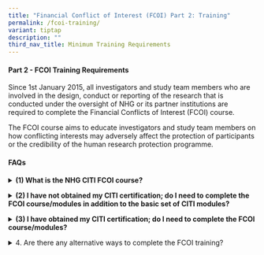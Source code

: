 ```yaml
---
title: "Financial Conflict of Interest (FCOI) Part 2: Training"
permalink: /fcoi-training/
variant: tiptap
description: ""
third_nav_title: Minimum Training Requirements
---
```

<h4><strong>Part 2 - FCOI Training Requirements</strong></h4>
<p>Since 1st January 2015, all investigators and study team members who are
involved in the design, conduct or reporting of the research that is conducted
under the oversight of NHG or its partner institutions are required to
complete the Financial Conflicts of Interest (FCOI) course.</p>
<p>The FCOI course aims to educate investigators and study team members on
how conflicting interests may adversely affect the protection of participants
or the credibility of the human research protection programme.</p>
<p></p>
<h4><strong>FAQs</strong></h4>
<div data-type="detailGroup" class="isomer-accordion-group isomer-accordion isomer-accordion-white">
<details class="isomer-details">
<summary><strong>(1) What is the NHG CITI FCOI course?</strong>
</summary>
<div data-type="detailsContent" class="isomer-details-content">
<p>The Financial Conflicts of Interest (FCOI) course is a sub-component of
the CITI Program. It comprises of 2 core modules:
<br>(1) NHG – Singapore. Overview of Domain Specific Review Board (DSRB) Review
Process (ID: 810)
<br>(2) Conflicts of Interest in Human Subjects Research (ID:17464)</p>
<p>It is important to affiliate with “<strong>National Healthcare Group – Singapore</strong>”
so that you can access the FCOI Course.</p>
<p>Please refer to the List of Available Guides, Forms and Useful Links available
for download at the end of this page.</p>
<p></p>
</div>
</details>
</div>
<p></p>
<div data-type="detailGroup" class="isomer-accordion-group isomer-accordion isomer-accordion-white">
<details class="isomer-details">
<summary><strong>(2) I have not obtained my CITI certification; do I need to complete the FCOI course/modules in addition to the basic set of CITI modules?</strong>
</summary>
<div data-type="detailsContent" class="isomer-details-content">
<p>Principal Investigators and Co-Investigators who have not obtained their
CITI certification as of 1st January 2015 will need to complete the full
set of 10 core modules and 5 elective modules, as described in item 1.1
above. The 2 FCOI modules are encompassed within the 10 core modules in
CITI. Therefore, there is no need to complete the FCOI course/modules separately.</p>
<p>It is not mandatory for Study Team Members to complete the full set of
10 core modules and 5 elective modules. They will only need to complete
the 2 modules described in item 1.1.</p>
<p>Please refer to the List of Available Guides, Forms and Useful Links available
for download at the end of this page.</p>
<p></p>
</div>
</details>
</div>
<p></p>
<div data-type="detailGroup" class="isomer-accordion-group isomer-accordion isomer-accordion-white">
<details class="isomer-details">
<summary><strong>(3) I have obtained my CITI certification; do I need to complete the FCOI course/modules?</strong>
</summary>
<div data-type="detailsContent" class="isomer-details-content">
<p>Principal Investigators, Co-Investigators and Study Team Members who have
obtained their CITI certification before 1st January 2015 will be considered
to have completed the FCOI course if they had completed the 2 FCOI modules.</p>
<p>If they had not completed the modules, they can choose to complete the
missing elective CITI module “Conflicts of Interest in Research Involving
Human Subjects” or complete the FCOI course.</p>
<p>Please refer to the List of Available Guides, Forms and Useful Links available
for download at the end of this page.</p>
<p></p>
</div>
</details>
</div>
<p></p>
<div data-type="detailGroup" class="isomer-accordion-group isomer-accordion isomer-accordion-white">
<details class="isomer-details">
<summary>4. Are there any alternative ways to complete the FCOI training?</summary>
<div data-type="detailsContent" class="isomer-details-content">
<p>Yes. If you have completed either of the following alternative methods,
you will be considered as having completed the FCOI training:</p>
<p><strong>Alternative method 1</strong>
<br>(i) You have completed the CITI Conflicts of Interest Course* and
<br>(ii) You have declared that you have read the latest FCOI Declaration
Requirements in your FCOI Declaration Form.</p>
<p></p>
<p>*The CITI Conflicts of Interest Course contains the following modules:
<br>a. Financial Conflicts of Interest: Overview, Investigator Responsibilities,
and COI Rules (COI-Basic) (ID: 15070)
<br>b. Institutional Responsibilities as They Affect Investigators (COI-Basic)
(ID: 15072)</p>
<p><strong>Alternative method 2</strong>
<br>(i) You have completed the CITI Biomedical Basic Course which contains
the Conflicts of Interest in Human Subjects Research (ID:17464) module
and
<br>(ii) You have declared that you have read the latest FCOI Declaration
Requirements in your FCOI Declaration Form.</p>
<p></p>
</div>
</details>
</div>
<p></p>
<p></p>